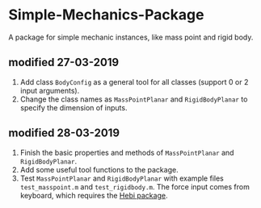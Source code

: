 # Simple-Mechanics-Package
A package for simple mechanic instances, like mass point and rigid body.

## modified 27-03-2019

1. Add class `BodyConfig` as a general tool for all classes (support 0 or 2 input arguments).
2. Change the class names as `MassPointPlanar` and `RigidBodyPlanar` to specify the dimension of inputs.

## modified 28-03-2019

1. Finish the basic properties and methods of `MassPointPlanar` and `RigidBodyPlanar`.
2. Add some useful tool functions to the package.
3. Test `MassPointPlanar` and `RigidBodyPlanar` with example files `test_masspoint.m` and `test_rigidbody.m`. The force input comes from keyboard, which requires the [Hebi package](<https://github.com/HebiRobotics/MatlabInput>).

